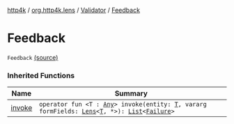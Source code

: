 [http4k](../../index.md) / [org.http4k.lens](../index.md) / [Validator](index.md) / [Feedback](./-feedback.md)

# Feedback

`Feedback` [(source)](https://github.com/http4k/http4k/blob/master/http4k-core/src/main/kotlin/org/http4k/lens/Validator.kt#L5)

### Inherited Functions

| Name | Summary |
|---|---|
| [invoke](invoke.md) | `operator fun <T : `[`Any`](https://kotlinlang.org/api/latest/jvm/stdlib/kotlin/-any/index.html)`> invoke(entity: `[`T`](invoke.md#T)`, vararg formFields: `[`Lens`](../-lens/index.md)`<`[`T`](invoke.md#T)`, *>): `[`List`](https://kotlinlang.org/api/latest/jvm/stdlib/kotlin.collections/-list/index.html)`<`[`Failure`](../-failure/index.md)`>` |
